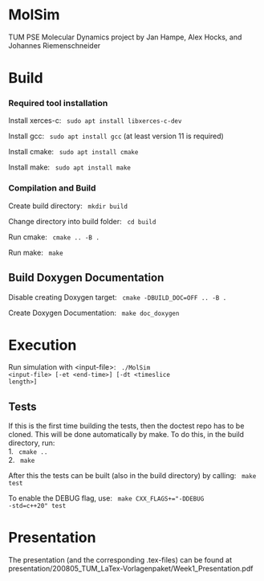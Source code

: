 MolSim
===

TUM PSE Molecular Dynamics project by Jan Hampe, Alex Hocks, and Johannes Riemenschneider

<h1> Build </h1>

<h3> Required tool installation </h3>

Install xerces-c: <code> sudo apt install libxerces-c-dev</code>  

Install gcc: <code> sudo apt install gcc</code> (at least version 11 is required)  

Install cmake: <code> sudo apt install cmake</code>  

Install make: <code> sudo apt install make</code> 

<h3> Compilation and Build </h3>

Create build directory: <code> mkdir build </code>  

Change directory into build folder: <code> cd build </code>    

Run cmake: <code> cmake .. -B .</code>  

Run make: <code> make</code>

<h2> Build Doxygen Documentation </h2>  
  
Disable creating Doxygen target: <code> cmake -DBUILD_DOC=OFF .. -B . </code>  

Create Doxygen Documentation: <code> make doc_doxygen </code>  

<h1> Execution </h1>

Run simulation with \<input-file\>: <code> ./MolSim \<input-file\> [-et \<end-time\>] [-dt \<timeslice length\>]</code>

<h2> Tests </h2>
If this is the first time building the tests, then the doctest repo has to be cloned.
This will be done automatically by make.
To do this, in the build directory, run: <br> 1. <code> cmake ..</code> <br> 2. <code> make </code>

After this the tests can be built (also in the build directory) by calling: <code> make test </code>

To enable the DEBUG flag, use: <code> make CXX_FLAGS+="-DDEBUG -std=c++20" test </code>

<h1> Presentation </h1>
The presentation (and the corresponding .tex-files) can be found at presentation/200805_TUM_LaTex-Vorlagenpaket/Week1_Presentation.pdf

